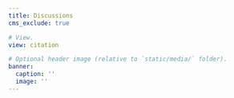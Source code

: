 ```yaml
---
title: Discussions
cms_exclude: true

# View.
view: citation

# Optional header image (relative to `static/media/` folder).
banner:
  caption: ''
  image: ''
---
```


